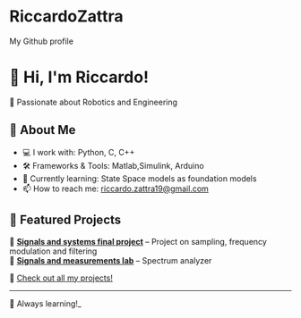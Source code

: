 # RiccardoZattra
 My Github profile
# 👋 Hi, I'm Riccardo!

🎯 Passionate about Robotics and Engineering  

## 🚀 About Me  
- 💻 I work with: Python, C, C++  
- 🛠️ Frameworks & Tools: Matlab,Simulink, Arduino
- 🌱 Currently learning: State Space models as foundation models  
- 📫 How to reach me: riccardo.zattra19@gmail.com  

## 📌 Featured Projects  
🔹 [**Signals and systems final project**](https://github.com/RiccardoZattra/Signals-and-systems-final-project) – Project on sampling, frequency modulation and filtering  
🔹 [**Signals and measurements lab**](https://github.com/RiccardoZattra/Signals-and-measurements-laboratory) – Spectrum analyzer

🔹 [Check out all my projects!](https://github.com/RiccardoZattra?tab=repositories)  


---
🚀 Always learning!_

